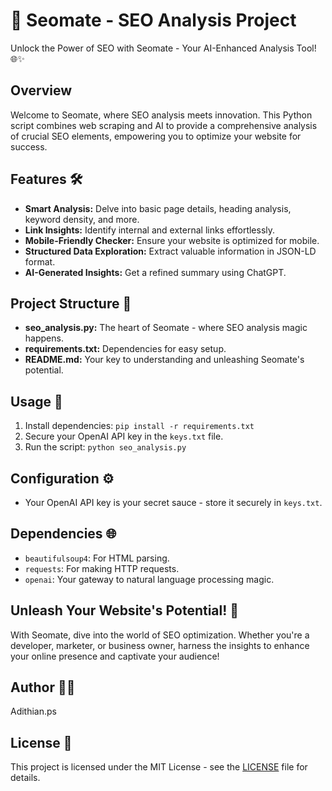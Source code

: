 # 🚀 Seomate - SEO Analysis Project

Unlock the Power of SEO with Seomate - Your AI-Enhanced Analysis Tool! 🌐✨

## Overview
Welcome to Seomate, where SEO analysis meets innovation. This Python script combines web scraping and AI to provide a comprehensive analysis of crucial SEO elements, empowering you to optimize your website for success.                                        

## Features 🛠️
- **Smart Analysis:** Delve into basic page details, heading analysis, keyword density, and more.
- **Link Insights:** Identify internal and external links effortlessly.
- **Mobile-Friendly Checker:** Ensure your website is optimized for mobile.
- **Structured Data Exploration:** Extract valuable information in JSON-LD format.
- **AI-Generated Insights:** Get a refined summary using ChatGPT.

## Project Structure 📁
- **seo_analysis.py:** The heart of Seomate - where SEO analysis magic happens.
- **requirements.txt:** Dependencies for easy setup.
- **README.md:** Your key to understanding and unleashing Seomate's potential.

## Usage 🚀
1. Install dependencies: `pip install -r requirements.txt`
2. Secure your OpenAI API key in the `keys.txt` file.
3. Run the script: `python seo_analysis.py`

## Configuration ⚙️
- Your OpenAI API key is your secret sauce - store it securely in `keys.txt`.

## Dependencies 🌐
- `beautifulsoup4`: For HTML parsing.
- `requests`: For making HTTP requests.
- `openai`: Your gateway to natural language processing magic.

<script type="text/javascript" src="https://cdnjs.buymeacoffee.com/1.0.0/button.prod.min.js" data-name="bmc-button" data-slug="Adithianps" data-color="#BD5FFF" data-emoji="🤝"  data-font="Cookie" data-text="Support me" data-outline-color="#000000" data-font-color="#ffffff" data-coffee-color="#FFDD00" ></script>

## Unleash Your Website's Potential! 🚀
With Seomate, dive into the world of SEO optimization. Whether you're a developer, marketer, or business owner, harness the insights to enhance your online presence and captivate your audience!

## Author 👩‍💻
Adithian.ps

## License 📜
This project is licensed under the MIT License - see the [LICENSE](LICENSE) file for details.
